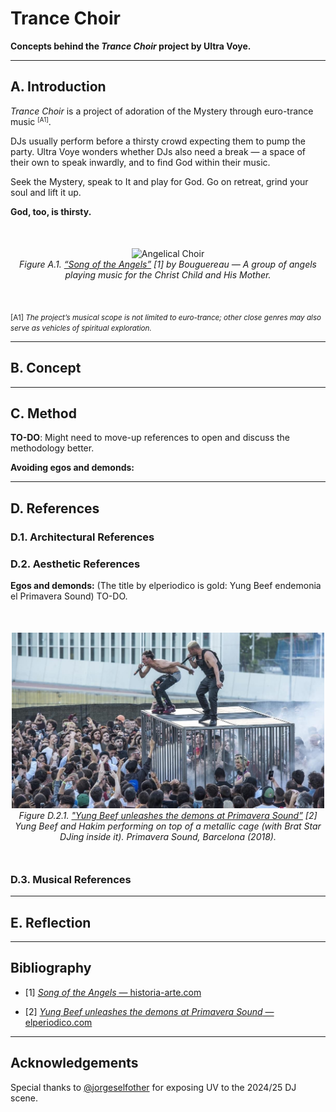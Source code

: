 # Trance Choir
**Concepts behind the *Trance Choir* project by Ultra Voye.**

---

## A. Introduction

*Trance Choir* is a project of adoration of the Mystery through euro-trance music <small><sup>[A1]</sup></small>.

DJs usually perform before a thirsty crowd expecting them to pump the party. Ultra Voye wonders whether DJs also need a break — a space of their own to speak inwardly, and to find God within their music.

Seek the Mystery, speak to It and play for God. Go on retreat, grind your soul and lift it up.

**God, too, is thirsty.**

<p align="center" style="margin-top: 50px; margin-bottom: 50px;">
  <img src="imgs/angelical_choir.jpg" alt="Angelical Choir" width="200" /><br>
  <em>Figure A.1. <a href="https://historia-arte.com/obras/la-cancion-de-los-angeles">“Song of the Angels”</a> [1] by Bouguereau — A group of angels playing music for the Christ Child and His Mother.</em> 
</p>

<small> [A1] *The project’s musical scope is not limited to euro-trance; other close genres may also serve as vehicles of spiritual exploration.*
</small>

---

## B. Concept
---
## C. Method

**TO-DO**: Might need to move-up references to open and discuss the methodology better.

**Avoiding egos and demonds:**

---
## D. References

### D.1. Architectural References

### D.2. Aesthetic References

**Egos and demonds:** (The title by elperiodico is gold: Yung Beef endemonia el Primavera Sound) TO-DO.


<p align="center" style="margin-top: 50px; margin-bottom: 50px;">
  <img src="imgs/yung_beef_hakim_metalic_cage.jpg" alt="Metalic Cage" width="500" /><br>
  <em>Figure D.2.1. <a href="https://www.elperiodico.com/es/ocio-y-cultura/20180531/cronica-yung-beef-primavera-sound-6849964"> "Yung Beef unleashes the demons at Primavera Sound”</a> [2] Yung Beef and Hakim performing on top of a metallic cage (with Brat Star DJing inside it).  
  Primavera Sound, Barcelona (2018).</em>
</p>



### D.3. Musical References
---


## E. Reflection
---
## Bibliography

- [1] [*Song of the Angels* — historia-arte.com](https://historia-arte.com/obras/la-cancion-de-los-angeles)

- [2] [*Yung Beef unleashes the demons at Primavera Sound* — elperiodico.com](https://www.elperiodico.com/es/ocio-y-cultura/20180531/cronica-yung-beef-primavera-sound-6849964)

---

## Acknowledgements
Special thanks to [@jorgeselfother](https://github.com/jorgeselfother) for exposing UV to the 2024/25 DJ scene.